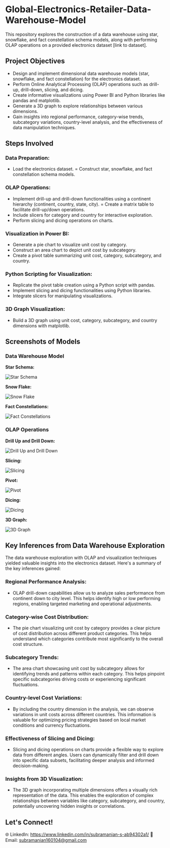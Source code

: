 # Global-Electronics-Retailer-Data-Warehouse-Model

This repository explores the construction of a data warehouse using star, snowflake, and fact constellation schema models, along with performing OLAP operations on a provided electronics dataset [link to dataset].

## Project Objectives
- Design and implement dimensional data warehouse models (star, snowflake, and fact constellation) for the electronics dataset.
- Perform Online Analytical Processing (OLAP) operations such as drill-up, drill-down, slicing, and dicing.
- Create informative visualizations using Power BI and Python libraries like pandas and matplotlib.
- Generate a 3D graph to explore relationships between various dimensions.
- Gain insights into regional performance, category-wise trends, subcategory variations, country-level analysis, and the effectiveness of data manipulation techniques.

## Steps Involved
### Data Preparation:
- Load the electronics dataset.
= Construct star, snowflake, and fact constellation schema models.
### OLAP Operations:
- Implement drill-up and drill-down functionalities using a continent hierarchy (continent, country, state, city).
= Create a matrix table to facilitate drill-up/down operations.
- Include slicers for category and country for interactive exploration.
- Perform slicing and dicing operations on charts.
### Visualization in Power BI:
- Generate a pie chart to visualize unit cost by category.
- Construct an area chart to depict unit cost by subcategory.
- Create a pivot table summarizing unit cost, category, subcategory, and country.
### Python Scripting for Visualization:
- Replicate the pivot table creation using a Python script with pandas.
- Implement slicing and dicing functionalities using Python libraries.
- Integrate slicers for manipulating visualizations.
### 3D Graph Visualization:
- Build a 3D graph using unit cost, category, subcategory, and country dimensions with matplotlib.

## Screenshots of Models

### Data Warehouse Model

**Star Schema:**

![Star Schema](screenshots/Star-Schema.png)

**Snow Flake:**

![Snow Flake](screenshots/Snow-Flake.png)

**Fact Constellations:**

![Fact Constellations](screenshots/Fact-Constellations.png)

### OLAP Operations

**Drill Up and Drill Down:**

![Drill Up and Drill Down](screenshots/Drill-Up-and-Drill-Down.png)

**Slicing:**

![Slicing](screenshots/Slicing.png)

**Pivot:**

![Pivot](screenshots/Pivot.png)

**Dicing:**

![Dicing](screenshots/Dicing.png)

**3D Graph:**

![3D Graph](screenshots/3D-Graph.png)

## Key Inferences from Data Warehouse Exploration
The data warehouse exploration with OLAP and visualization techniques yielded valuable insights into the electronics dataset. Here's a summary of the key inferences gained:

### Regional Performance Analysis: 
- OLAP drill-down capabilities allow us to analyze sales performance from continent down to city level. This helps identify high or low performing regions, enabling targeted marketing and operational adjustments.

### Category-wise Cost Distribution: 
- The pie chart visualizing unit cost by category provides a clear picture of cost distribution across different product categories. This helps understand which categories contribute most significantly to the overall cost structure.

### Subcategory Trends: 
- The area chart showcasing unit cost by subcategory allows for identifying trends and patterns within each category. This helps pinpoint specific subcategories driving costs or experiencing significant fluctuations.

### Country-level Cost Variations: 
- By including the country dimension in the analysis, we can observe variations in unit costs across different countries. This information is valuable for optimizing pricing strategies based on local market conditions and currency fluctuations.

### Effectiveness of Slicing and Dicing: 
- Slicing and dicing operations on charts provide a flexible way to explore data from different angles. Users can dynamically filter and drill down into specific data subsets, facilitating deeper analysis and informed decision-making.

### Insights from 3D Visualization: 
- The 3D graph incorporating multiple dimensions offers a visually rich representation of the data. This enables the exploration of complex relationships between variables like category, subcategory, and country, potentially uncovering hidden insights or correlations.

## Let's Connect!

🌐 LinkedIn: https://www.linkedin.com/in/subramanian-s-ab94302a1/ 
📧 Email: subramanian160104@gmail.com
